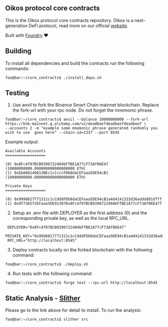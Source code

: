 ## Oikos protocol core contracts

This is the Oikos protocol core contracts repository. Oikos is a next-generation DeFi protocol, read more on our official [website](https://oikos.cash). 

Built with [Foundry](https://github.com/foundry-rs/foundry) ❤️

## Building

To install all dependencies and build the contracts run the following commands:

```console
foo@bar:~/core_contracts$ ./install_deps.sh
```

## Testing

1) Use anvil to fork the Binance Smart Chain mainnet blockchain. Replace the fork-url with your rpc node. Do not forget the mnemonic phrase.

```console
foo@bar:~/core_contracts$ anvil --balance 10000000000 --fork-url https://bnb-mainnet.g.alchemy.com/v2/deadbeefdeadbeefdeadbeef \
--accounts 2 -m "example some mnemonic phrase generated randomly you wish to use  goes here" --chain-id=1337 --port 8545
```

Example output:

``` 
Available Accounts
==================

(0) 0x8Fc4f07BCB9396722404bFfBE1A77cF73Af06E47 (10000000000.000000000000000000 ETH)
(1) 0xEbA88149813BEc1cCcccFDb0daCEFaaa5DE94cB1 (10000000000.000000000000000000 ETH)

Private Keys
==================

(0) 0x9998817771311c1cCdddFDb0daCEFaaa5DE94cB1a4d4141333d36adddd01dfff
(1) 0x9f7365f2EFaaa5DE913070x8Fc4f07BCB9396722404bFfBE1A77cF73Af06E47f

```

2) Setup an .env file with DEPLOYER as the first address (0) and the corresponding private key, as well as the local RPC_URL. 

```
 DEPLOYER="0x8Fc4f07BCB9396722404bFfBE1A77cF73Af06E47"
 PRIVATE_KEY="0x9998817771311c1cCdddFDb0daCEFaaa5DE94cB1a4d4141333d36adddd01dfff"
 RPC_URL="http://localhost:8545"
```

3) Deploy contracts locally on the forked blockchain with the following command:

```console
foo@bar:~/core_contracts$ ./deploy.sh 
```

4) Run tests with the following command:

```console
foo@bar:~/core_contracts$ forge test --rpc-url http://localhost:8545
``` 

## Static Analysis - [Slither](https://github.com/crytic/slither)

Please go to the link above for detail to install. To run the analysis:

```console
foo@bar:~/core_contracts$ slither src
```
